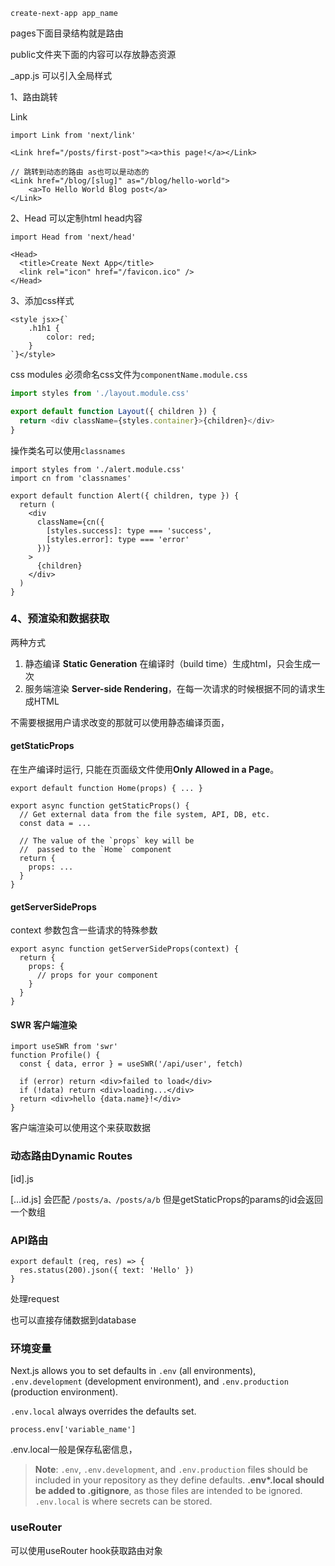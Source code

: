 ```
create-next-app app_name
```

pages下面目录结构就是路由

public文件夹下面的内容可以存放静态资源

_app.js 可以引入全局样式

1、路由跳转

Link

```
import Link from 'next/link'

<Link href="/posts/first-post"><a>this page!</a></Link>

// 跳转到动态的路由 as也可以是动态的
<Link href="/blog/[slug]" as="/blog/hello-world">
	<a>To Hello World Blog post</a>
</Link>
```

2、Head 可以定制html head内容

```
import Head from 'next/head'

<Head>
  <title>Create Next App</title>
  <link rel="icon" href="/favicon.ico" />
</Head>
```

3、添加css样式

```
<style jsx>{`
	.h1h1 {
		color: red;
	}
`}</style>
```

css modules 必须命名css文件为`componentName.module.css`

```js
import styles from './layout.module.css'

export default function Layout({ children }) {
  return <div className={styles.container}>{children}</div>
}
```

操作类名可以使用`classnames`

```
import styles from './alert.module.css'
import cn from 'classnames'

export default function Alert({ children, type }) {
  return (
    <div
      className={cn({
        [styles.success]: type === 'success',
        [styles.error]: type === 'error'
      })}
    >
      {children}
    </div>
  )
}
```

### 4、预渲染和数据获取

两种方式

1. 静态编译 **Static Generation** 在编译时（build time）生成html，只会生成一次
2. 服务端渲染 **Server-side Rendering**，在每一次请求的时候根据不同的请求生成HTML

不需要根据用户请求改变的那就可以使用静态编译页面，

#### getStaticProps 

在生产编译时运行,  只能在页面级文件使用**Only Allowed in a Page**。

```
export default function Home(props) { ... }

export async function getStaticProps() {
  // Get external data from the file system, API, DB, etc.
  const data = ...

  // The value of the `props` key will be
  //  passed to the `Home` component
  return {
    props: ...
  }
}
```

#### getServerSideProps

context 参数包含一些请求的特殊参数

```
export async function getServerSideProps(context) {
  return {
    props: {
      // props for your component
    }
  }
}
```

#### SWR 客户端渲染

```
import useSWR from 'swr'
function Profile() {
  const { data, error } = useSWR('/api/user', fetch)

  if (error) return <div>failed to load</div>
  if (!data) return <div>loading...</div>
  return <div>hello {data.name}!</div>
}
```

客户端渲染可以使用这个来获取数据

### 动态路由Dynamic Routes

[id].js



[…id.js] 会匹配 `/posts/a、/posts/a/b` 但是getStaticProps的params的id会返回一个数组

### API路由

```
export default (req, res) => {
  res.status(200).json({ text: 'Hello' })
}
```

处理request

也可以直接存储数据到database

### 环境变量

Next.js allows you to set defaults in `.env` (all environments), `.env.development` (development environment), and `.env.production` (production environment).

`.env.local` always overrides the defaults set.

```
process.env['variable_name']
```

.env.local一般是保存私密信息，

> **Note**: `.env`, `.env.development`, and `.env.production` files should be included in your repository as they define defaults. **.env\*.local should be added to .gitignore**, as those files are intended to be ignored. `.env.local` is where secrets can be stored.



### useRouter

可以使用useRouter  hook获取路由对象

